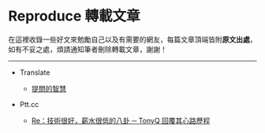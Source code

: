 Reproduce 轉載文章
===========================

在這裡收錄一些好文來勉勵自己以及有需要的網友，每篇文章頂端皆附**原文出處**，如有不妥之處，煩請通知筆者刪除轉載文章，謝謝！

* * *

* Translate
	* [提問的智慧](Intelligence_Of_Question.md "提問的智慧")



* Ptt.cc
	* [Re：技術很好，薪水很低的八卦 ─ TonyQ 回覆其心路歷程](ptt20110821_By_TonyQ.md "TonyQ 的心路歷程")

